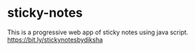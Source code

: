 # sticky-notes
This is a progressive web app of sticky notes using java script.
https://bit.ly/stickynotesbydiksha
